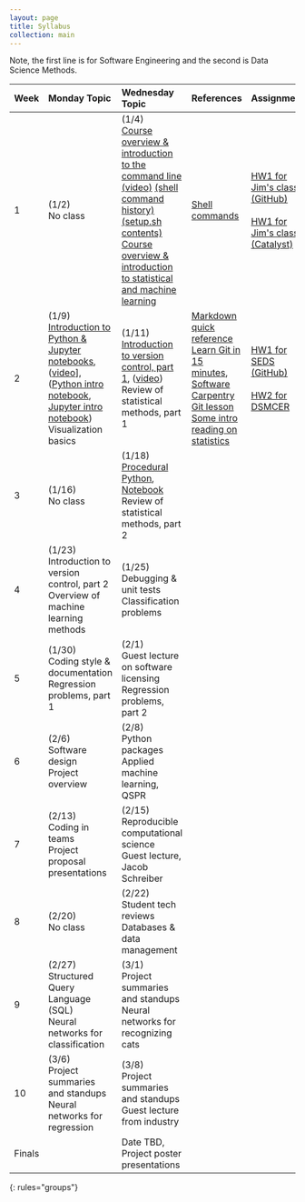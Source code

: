 ```yaml
---
layout: page
title: Syllabus
collection: main
---
```


Note, the first line is for Software Engineering and the second is Data Science Methods.

| Week  | Monday Topic | Wednesday Topic | References | Assignment |
|:------------|:-------------|:----------------|:-------------------|:-------------|
|1| (1/2)<br> No class | (1/4)<br>[Course overview & introduction to the command line](https://uwdirect.github.io/SEDS_content/01.Intro.pptx) [(video)](https://uw.hosted.panopto.com/Panopto/Pages/Viewer.aspx?id=90d851db-3ef9-403b-b74a-04dc91e8e353) [(shell command history)](https://uwdirect.github.io/SEDS_content/01.Intro.history.txt) [(setup.sh contents)](https://uwdirect.github.io/SEDS_content/01.Intro.setup.sh)<br>[Course overview & introduction to statistical and machine learning](https://uwdirect.github.io/DSMCR_content/W1L1%20Intro%20Clean%20Energy%20Data%20Science.pptx) | [Shell commands](http://linuxcommand.org/lc3_learning_the_shell.php) | [HW1 for Jim's class (GitHub)](https://classroom.github.com/assignment-invitations/54a51c12e02001b90e9517909f1dfa25) <br><br>[HW1 for Jim's class (Catalyst)](https://catalyst.uw.edu/collectit/dropbox/jpfaendt/39527)|
|2| (1/9)<br>[Introduction to Python & Jupyter notebooks](https://uwdirect.github.io/SEDS_content/02.Python.pptx), ([video](https://uw.hosted.panopto.com/Panopto/Pages/Viewer.aspx?id=1b22e924-2e7f-4fd5-b495-39a31cbb15b0)], ([Python intro notebook](https://uwdirect.github.io/SEDS_content/02.Python.ipynb), [Jupyter intro notebook](https://uwdirect.github.io/SEDS_content/02.Jupyter.ipynb))<br>Visualization basics | (1/11)<br>[Introduction to version control, part 1](https://uwdirect.github.io/SEDS_content/03.Version_Control_p1.pptx), ([video](https://uw.hosted.panopto.com/Panopto/Pages/Viewer.aspx?id=9a1ac9e2-e13b-4c63-927f-7e3839999a9f))<br>Review of statistical methods, part 1 | [Markdown quick reference](https://en.support.wordpress.com/markdown-quick-reference/)<br>[Learn Git in 15 minutes](https://try.github.io/levels/1/challenges/1), [Software Carpentry Git lesson](https://swcarpentry.github.io/git-novice/) <br> [Some intro reading on statistics](http://stattrek.com/tutorials/statistics-tutorial.aspx?Tutorial=Stat) | [HW1 for SEDS (GitHub)](https://classroom.github.com/assignment-invitations/15e71ac1e082ef470471b102cd8bcf9b) <br><br> [HW2 for DSMCER](https://classroom.github.com/assignment-invitations/5b9936eb70c2fe116e925dfded386620) |
|3| (1/16)<br> No class | (1/18)<br>[Procedural Python](https://uwdirect.github.io/SEDS_content/04.Procedural_Python.pptx), [Notebook](https://uwdirect.github.io/SEDS_content/04.Procedural_Python.ipynb)<br>Review of statistical methods, part 2 | | |
|4| (1/23)<br>Introduction to version control, part 2<br>Overview of machine learning methods | (1/25)<br>Debugging & unit tests<br>Classification problems |
|5| (1/30)<br>Coding style & documentation<br>Regression problems, part 1 | (2/1)<br>Guest lecture on software licensing<br>Regression problems, part 2 |
|6| (2/6)<br>Software design<br>Project overview | (2/8)<br>Python packages<br>Applied machine learning, QSPR |
|7| (2/13)<br>Coding in teams<br>Project proposal presentations | (2/15)<br>Reproducible computational science<br>Guest lecture, Jacob Schreiber |
|8| (2/20)<br> No class | (2/22)<br>Student tech reviews<br>Databases & data management
|9| (2/27)<br>Structured Query Language (SQL)<br>Neural networks for classification | (3/1)<br>Project summaries and standups<br>Neural networks for recognizing cats |
|10| (3/6)<br>Project summaries and standups<br>Neural networks for regression | (3/8)<br>Project summaries and standups<br>Guest lecture from industry |
|Finals| | Date TBD, Project poster presentations | | |
{: rules="groups"}

